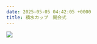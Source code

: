 ```yaml
---
date: 2025-05-05 04:42:05 +0000
title: 積水カップ　開会式
---
```

![](/img/line_album_20250427knb春🌸記録会_250509_4.jpg)